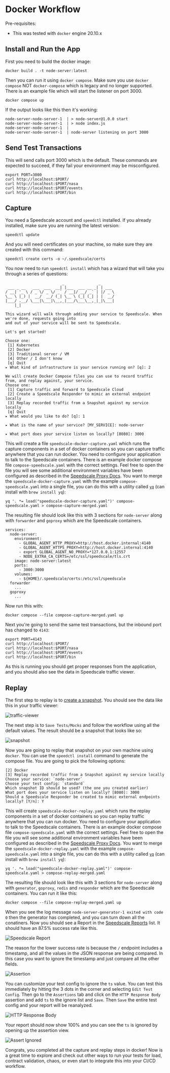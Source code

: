 # Docker Workflow

Pre-requisites:
* This was tested with `docker` engine 20.10.x

## Install and Run the App

First you need to build the docker image:

```
docker build . -t node-server:latest
```

Then you can run it using `docker compose`. Make sure you use `docker compose` NOT `docker-compose` which is legacy and no longer supported. There is an example file which will start the listener on port 3000.

```
docker compose up
```

If the output looks like this then it's working:

```
node-server-node-server-1  | > node-server@1.0.0 start
node-server-node-server-1  | > node index.js
node-server-node-server-1  |
node-server-node-server-1  | node-server listening on port 3000
```

## Send Test Transactions

This will send calls port 3000 which is the default. These commands are expected to succeed, if they fail your environment may be misconfigured.

```
export PORT=3000
curl http://localhost:$PORT/
curl http://localhost:$PORT/nasa
curl http://localhost:$PORT/events
curl http://localhost:$PORT/bin
```

## Capture 

You need a Speedscale account and `speedctl` installed.  If you already installed, make sure you are running the latest version:

```
speedctl update
```

And you will need certificates on your machine, so make sure they are created with this command:

```
speedctl create certs -o ~/.speedscale/certs
```

You now need to run `speedctl install` which has a wizard that will take you through a series of questions:

```
                         _               _
 ___ _ __   ___  ___  __| |___  ___ __ _| | ___
/ __| '_ \ / _ \/ _ \/ _` / __|/ __/ _` | |/ _ \
\__ \ |_) |  __/  __/ (_| \__ \ (_| (_| | |  __/
|___/ .__/ \___|\___|\__,_|___/\___\__,_|_|\___|
    |_|

This wizard will walk through adding your service to Speedscale. When we're done, requests going into
and out of your service will be sent to Speedscale.

Let's get started!

Choose one:
 [1] Kubernetes
 [2] Docker
 [3] Traditional server / VM
 [4] Other / I don't know
 [q] Quit
▸ What kind of infrastructure is your service running on? [q]: 2

We will create Docker Compose files you can use to record traffic from, and replay against, your service.
Choose one:
 [1] Capture traffic and forward to Speedscale Cloud
 [2] Create a Speedscale Responder to mimic an external endpoint locally
 [3] Replay recorded traffic from a Snapshot against my service locally
 [q] Quit
▸ What would you like to do? [q]: 1

▸ What is the name of your service? [MY_SERVICE]: node-server

▸ What port does your service listen on locally? [8080]: 3000
```

This will create a file `speedscale-docker-capture.yaml` which runs the capture components in a set of docker containers so you can capture traffic anywhere that you can run docker. You need to configure your application to talk to the Speedscale containers. There is an example docker compose file `compose-speedscale.yaml` with the correct settings. Feel free to open the file you will see some additional environment variables have been configured as described in the [Speedscale Proxy Docs](https://docs.speedscale.com/setup/sidecar/proxy-modes/#configuring-your-application-proxy-server). You want to merge the `speedscale-docker-capture.yaml` with the example `compose-speedscale.yaml` into a single file, you can do this with a utility called [`yq`](https://mikefarah.gitbook.io/yq/operators/multiply-merge) (can install with `brew install yq`):

```
yq '. *= load("speedscale-docker-capture.yaml")' compose-speedscale.yaml > compose-capture-merged.yaml
```

The resulting file should look like this with 3 sections for `node-server` along with `forwarder` and `goproxy` which are the Speedscale containers.

```
services:
  node-server:
    environment:
      - GLOBAL_AGENT_HTTP_PROXY=http://host.docker.internal:4140
      - GLOBAL_AGENT_HTTPS_PROXY=http://host.docker.internal:4140
      - export GLOBAL_AGENT_NO_PROXY=*127.0.0.1:12557
      - NODE_EXTRA_CA_CERTS=/etc/ssl/speedscale/tls.crt
    image: node-server:latest
    ports:
      - 3000:3000
    volumes:
      - ${HOME}/.speedscale/certs:/etc/ssl/speedscale
  forwarder
    ...
  goproxy
    ...
```

Now run this with:

```
docker compose --file compose-capture-merged.yaml up
```

Next you're going to send the same test transactions, but the inbound port has changed to `4143`:

```
export PORT=4143
curl http://localhost:$PORT/
curl http://localhost:$PORT/nasa
curl http://localhost:$PORT/events
curl http://localhost:$PORT/bin
```

As this is running you should get proper responses from the application, and you should also see the data in Speedscale traffic viewer.

## Replay 

The first step to replay is to [create a snapshot](https://docs.speedscale.com/guides/creating-a-snapshot/). You should see the data like this in your traffic viewer:

![traffic-viewer](img/spd-traffic-viewer.png)

The next step is to `Save Tests/Mocks` and follow the workflow using all the default values. The result should be a snapshot that looks like so:

![snapshot](img/spd-snapshot.png)

Now you are going to replay that snapshot on your own machine using `docker`. You can use the `speedctl install` command to generate the compose file. You are going to pick the following options:

```
[2] Docker
[3] Replay recorded traffic from a Snapshot against my service locally
Choose your service: `node-server`
Choose your test config: `standard`
Which snapshot ID should be used? (the one you created earlier)
What port does your service listen on locally? [8080]: 3000
Should a Speedscale Responder be created to mimic external endpoints locally? [Y/n]: Y
```

This will create `speedscale-docker-replay.yaml` which runs the replay components in a set of docker containers so you can replay traffic anywhere that you can run docker. You need to configure your application to talk to the Speedscale containers. There is an example docker compose file `compose-speedscale.yaml` with the correct settings. Feel free to open the file you will see some additional environment variables have been configured as described in the [Speedscale Proxy Docs](https://docs.speedscale.com/setup/sidecar/proxy-modes/#configuring-your-application-proxy-server). You want to merge the `speedscale-docker-replay.yaml` with the example `compose-speedscale.yaml` into a single file, you can do this with a utility called [`yq`](https://mikefarah.gitbook.io/yq/operators/multiply-merge) (can install with `brew install yq`):

```
yq '. *= load("speedscale-docker-replay.yaml")' compose-speedscale.yaml > compose-replay-merged.yaml
```

The resulting file should look like this with 3 sections for `node-server` along with `generator`, `goproxy`, `redis` and `responder` which are the Speedscale containers. You can run it like this:

```
docker compose --file compose-replay-merged.yaml up
```

When you see the log message `node-server-generator-1 exited with code 0` then the generator has completed, and you can turn down all the conatiners. Now you should see a Report in the [Speedscale Reports](https://app.speedscale.com/reports) list. It should have an 87.5% success rate like this.

![Speedscale Report](img/spd-report-summary.png)

The reason for the lower success rate is because the `/` endpoint includes a timestamp, and all the values in the JSON response are being compared. In this case you want to ignore the timestamp and just compare all the other fields.

![Assertion](img/spd-report-assert.png)

You can customize your test config to ignore the `ts` value. You can test this immediately by hitting the 3 dots in the corner and selecting `Edit Test Config`. Then go to the `Assertions` tab and click on the `HTTP Response Body` assertion and add `ts` to the ignore list and `Save`. Then `Save` the entire test config and your report will be reanalyzed.

![HTTP Response Body](img/spd-http-response-body.png)

Your report should now show 100% and you can see the `ts` is ignored by opening up the assertion view.

![Assert Ignored](img/spd-report-assert-ignored.png)

Congrats, you completed all the capture and replay steps in docker! Now is a great time to explore and check out other ways to run your tests for load, contract validation, chaos, or even start to integrate this into your CI/CD workflow.
